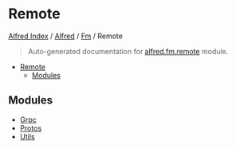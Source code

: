# Remote

[Alfred Index](../../../README.md#alfred-index) /
[Alfred](../../index.md#alfred) /
[Fm](../index.md#fm) /
Remote

> Auto-generated documentation for [alfred.fm.remote](../../../../alfred/fm/remote/__init__.py) module.

- [Remote](#remote)
  - [Modules](#modules)

## Modules

- [Grpc](./grpc.md)
- [Protos](protos/index.md)
- [Utils](./utils.md)